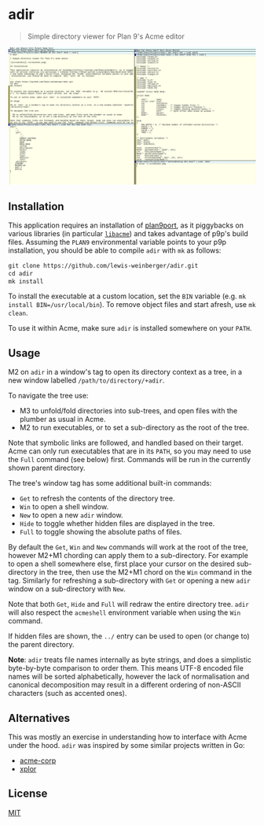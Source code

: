 # adir

> Simple directory viewer for Plan 9's Acme editor

![screenshot](./screenshot.png)

## Installation

This application requires an installation of [plan9port](https://github.com/9fans/plan9port), as it piggybacks on various libraries (in particular [`libacme`](https://9fans.github.io/plan9port/man/man3/acme.html)) and takes advantage of p9p's build files. Assuming the `PLAN9` environmental variable points to your p9p installation, you should be able to compile `adir` with `mk` as follows:

```
git clone https://github.com/lewis-weinberger/adir.git
cd adir
mk install
```

To install the executable at a custom location, set the `BIN` variable (e.g. `mk install BIN=/usr/local/bin`). To remove object files and start afresh, use `mk clean`. 

To use it within Acme, make sure `adir` is installed somewhere on your `PATH`.

## Usage

M2 on `adir` in a window's tag to open its directory context as a tree, in a new window labelled `/path/to/directory/+adir`.

To navigate the tree use:

- M3 to unfold/fold directories into sub-trees, and open files with the plumber as usual in Acme. 
- M2 to run executables, or to set a sub-directory as the root of the tree.

Note that symbolic links are followed, and handled based on their target. Acme can only run executables that are in its `PATH`, so you may need to use the `Full` command (see below) first. Commands will be run in the currently shown parent directory.

The tree's window tag has some additional built-in commands:

- `Get` to refresh the contents of the directory tree.
- `Win` to open a shell window.
- `New` to open a new `adir` window.
- `Hide` to toggle whether hidden files are displayed in the tree.
- `Full` to toggle showing the absolute paths of files.

By default the `Get`, `Win` and `New` commands will work at the root of the tree, however M2+M1 chording can apply them to a sub-directory. For example to open a shell somewhere else, first place your cursor on the desired sub-directory in the tree, then use the M2+M1 chord on the `Win` command in the tag. Similarly for refreshing a sub-directory with `Get` or opening a new `adir` window on a sub-directory with `New`.

Note that both `Get`, `Hide` and `Full` will redraw the entire directory tree. `adir` will also respect the `acmeshell` environment variable when using the `Win` command.

If hidden files are shown, the `../` entry can be used to open (or change to) the parent directory.

**Note**: `adir` treats file names internally as byte strings, and does a simplistic byte-by-byte comparison to order them. This means UTF-8 encoded file names will be sorted alphabetically, however the lack of normalisation and canonical decomposition may result in a different ordering of non-ASCII characters (such as accented ones).

## Alternatives

This was mostly an exercise in understanding how to interface with Acme under the hood. `adir` was inspired by some similar projects written in Go:

- [acme-corp](https://github.com/sminez/acme-corp)
- [xplor](https://bitbucket.org/mpl/xplor)

## License

[MIT](./LICENSE)